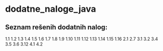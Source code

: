 # dodatne_naloge_java

Seznam rešenih dodatnih nalog:
----------
1.1
1.2
1.3
1.4
1.5
1.6
1.7
1.8
1.9
1.10
1.11
1.12
1.13
1.14
1.15
1.16
2.1
2.7
3.1
3.2
3.4
3.5
3.6
3.12
4.1
4.2
